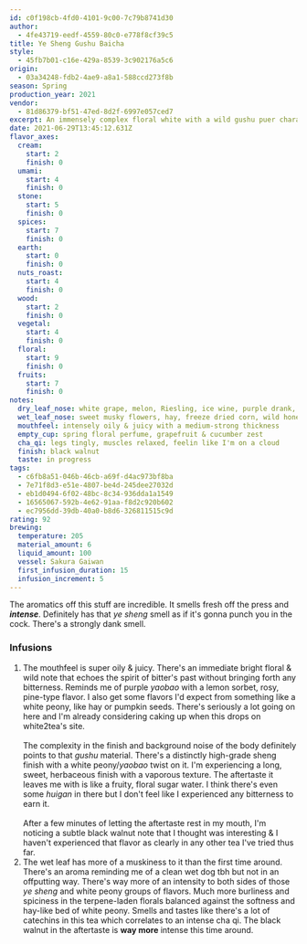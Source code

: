 ```yaml
---
id: c0f198cb-4fd0-4101-9c00-7c79b8741d30
author:
  - 4fe43719-eedf-4559-80c0-e778f8cf39c5
title: Ye Sheng Gushu Baicha
style:
  - 45fb7b01-c16e-429a-8539-3c902176a5c6
origin:
  - 03a34248-fdb2-4ae9-a8a1-588ccd273f8b
season: Spring
production_year: 2021
vendor:
  - 81d86379-bf51-47ed-8d2f-6997e057ced7
excerpt: An immensely complex floral white with a wild gushu puer character
date: 2021-06-29T13:45:12.631Z
flavor_axes:
  cream:
    start: 2
    finish: 0
  umami:
    start: 4
    finish: 0
  stone:
    start: 5
    finish: 0
  spices:
    start: 7
    finish: 0
  earth:
    start: 0
    finish: 0
  nuts_roast:
    start: 4
    finish: 0
  wood:
    start: 2
    finish: 0
  vegetal:
    start: 4
    finish: 0
  floral:
    start: 9
    finish: 0
  fruits:
    start: 7
    finish: 0
notes:
  dry_leaf_nose: white grape, melon, Riesling, ice wine, purple drank, cucumber, cannabis
  wet_leaf_nose: sweet musky flowers, hay, freeze dried corn, wild honey, terpene collection
  mouthfeel: intensely oily & juicy with a medium-strong thickness
  empty_cup: spring floral perfume, grapefruit & cucumber zest
  cha_qi: legs tingly, muscles relaxed, feelin like I'm on a cloud
  finish: black walnut
  taste: in progress
tags:
  - c6fb8a51-046b-46cb-a69f-d4ac973bf8ba
  - 7e71f8d3-e51e-4807-be4d-245dee27032d
  - eb1d0494-6f02-48bc-8c34-936dda1a1549
  - 16565067-592b-4e62-91aa-f8d2c920b602
  - ec7956dd-39db-40a0-b8d6-326811515c9d
rating: 92
brewing:
  temperature: 205
  material_amount: 6
  liquid_amount: 100
  vessel: Sakura Gaiwan
  first_infusion_duration: 15
  infusion_increment: 5
---
```

The aromatics off this stuff are incredible. It smells fresh off the press and ***intense***. Definitely has that *ye sheng* smell as if it's gonna punch you in the cock. There's a strongly dank smell.

### Infusions

1. The mouthfeel is super oily & juicy. There's an immediate bright floral & wild note that echoes the spirit of bitter's past without bringing forth any bitterness. Reminds me of purple *yaobao* with a lemon sorbet, rosy, pine-type flavor. I also get some flavors I'd expect from something like a white peony, like hay or pumpkin seeds. There's seriously a lot going on here and I'm already considering caking up when this drops on white2tea's site. \
   \
   The complexity in the finish and background noise of the body definitely points to that *gushu* material. There's a distinctly high-grade sheng finish with a white peony/*yaobao* twist on it. I'm experiencing a long, sweet, herbaceous finish with a vaporous texture. The aftertaste it leaves me with is like a fruity, floral sugar water. I think there's even some *huigan* in there but I don't feel like I experienced any bitterness to earn it. \
   \
   After a few minutes of letting the aftertaste rest in my mouth, I'm noticing a subtle black walnut note that I thought was interesting & I haven't experienced that flavor as clearly in any other tea I've tried thus far.
2. The wet leaf has more of a muskiness to it than the first time around. There's an aroma reminding me of a clean wet dog tbh but not in an offputting way. There's way more of an intensity to both sides of those *ye sheng* and white peony groups of flavors. Much more burliness and spiciness in the terpene-laden florals balanced against the softness and hay-like bed of white peony. Smells and tastes like there's a lot of catechins in this tea which correlates to an intense cha qi. The black walnut in the aftertaste is **way more** intense this time around.